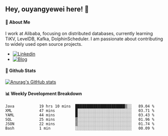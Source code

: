 ## Hey, ouyangyewei here! :wave:

#### :rocket: About Me
I work at Alibaba, focusing on distributed databases, currently learning TiKV, LevelDB, Kafka, DolphinScheduler. I am passionate about contributing to widely used open source projects.

- [![Linkedin](https://img.shields.io/badge/LinkedIn-ouyangyewei-blue)](https://www.linkedin.com/in/ouyangyewei/)
- [![Blog](https://img.shields.io/badge/Blog-yeweiouyang-orange)](https://blog.csdn.net/yeweiouyang)

#### :star2: Github Stats
[![Anurag's GitHub stats](https://github-readme-stats.vercel.app/api?username=ouyangyewei&show_icons=true&cache_seconds=3600&theme=tokyonight)](https://github.com/anuraghazra/github-readme-stats)

#### :bar_chart: Weekly Development Breakdown
<!--START_SECTION:waka-->

```text
Java           19 hrs 10 mins  ██████████████████████▒░░   89.04 %
XML            47 mins         █░░░░░░░░░░░░░░░░░░░░░░░░   03.71 %
YAML           44 mins         █░░░░░░░░░░░░░░░░░░░░░░░░   03.43 %
SQL            25 mins         ▒░░░░░░░░░░░░░░░░░░░░░░░░   01.96 %
JSON           22 mins         ▒░░░░░░░░░░░░░░░░░░░░░░░░   01.74 %
Bash           1 min           ░░░░░░░░░░░░░░░░░░░░░░░░░   00.09 %
```

<!--END_SECTION:waka-->
